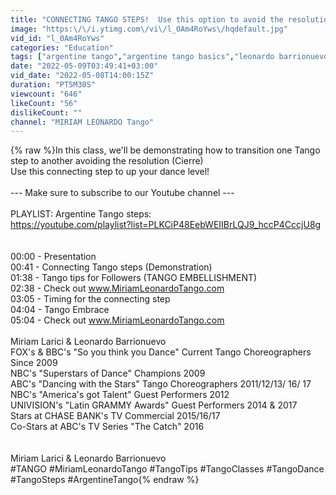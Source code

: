 ```yaml
---
title: "CONNECTING TANGO STEPS!  Use this option to avoid the resolution."
image: "https:\/\/i.ytimg.com\/vi\/l_0Am4RoYws\/hqdefault.jpg"
vid_id: "l_0Am4RoYws"
categories: "Education"
tags: ["argentine tango","argentine tango basics","leonardo barrionuevo"]
date: "2022-05-09T03:49:41+03:00"
vid_date: "2022-05-08T14:00:15Z"
duration: "PT5M30S"
viewcount: "646"
likeCount: "56"
dislikeCount: ""
channel: "MIRIAM LEONARDO Tango"
---
```

{% raw %}In this class, we'll be demonstrating how to transition one Tango step to another avoiding the resolution (Cierre)<br />Use this connecting step to up your dance level!<br /><br />--- Make sure to subscribe to our Youtube channel ---<br /><br />PLAYLIST:  Argentine Tango steps:<br /><a rel="nofollow" target="blank" href="https://youtube.com/playlist?list=PLKCiP48EebWEIIBrLQJ9_hccP4CccjU8g">https://youtube.com/playlist?list=PLKCiP48EebWEIIBrLQJ9_hccP4CccjU8g</a><br /><br /><br />00:00 - Presentation<br />00:41 - Connecting Tango steps (Demonstration)<br />01:38 - Tango tips for Followers (TANGO EMBELLISHMENT)<br />02:38 - Check out www.MiriamLeonardoTango.com<br />03:05 - Timing for the connecting step<br />04:04 - Tango Embrace<br />05:04 - Check out www.MiriamLeonardoTango.com<br /><br />Miriam Larici &amp; Leonardo Barrionuevo<br />﻿FOX's &amp; BBC's &quot;So you think you Dance&quot; Current Tango Choreographers Since 2009<br />NBC's &quot;Superstars of Dance&quot; Champions 2009<br />ABC's &quot;Dancing with the Stars&quot; Tango Choreographers 2011/12/13/ 16/ 17<br />NBC's &quot;America's got Talent&quot; Guest Performers 2012<br />UNIVISION's &quot;Latin GRAMMY Awards&quot; Guest Performers 2014 &amp; 2017<br />Stars at CHASE BANK's TV Commercial 2015/16/17<br />Co-Stars at ABC's TV Series &quot;The Catch&quot; 2016<br /><br /><br />Miriam Larici &amp; Leonardo Barrionuevo<br />﻿#TANGO #MiriamLeonardoTango #TangoTips #TangoClasses #TangoDance #TangoSteps #ArgentineTango{% endraw %}
